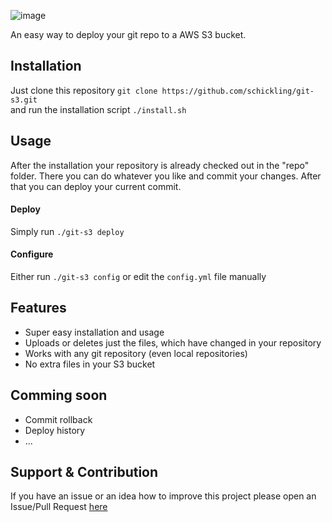 ![image](http://i.imagebanana.com/img/sgfs0rmr/Gits3.jpg)

An easy way to deploy your git repo to a AWS S3 bucket.


## Installation
Just clone this repository `git clone https://github.com/schickling/git-s3.git`  
and run the installation script `./install.sh`

## Usage

After the installation your repository is already checked out in the "repo" folder. There you can do whatever you like and commit your changes. After that you can deploy your current commit.

#### Deploy
Simply run `./git-s3 deploy`

#### Configure
Either run `./git-s3 config` or edit the `config.yml` file manually

## Features
* Super easy installation and usage
* Uploads or deletes just the files, which have changed in your repository
* Works with any git repository (even local repositories)
* No extra files in your S3 bucket

## Comming soon
* Commit rollback
* Deploy history
* ...

## Support & Contribution
If you have an issue or an idea how to improve this project please open an Issue/Pull Request [here](https://github.com/schickling/git-s3/issues)

